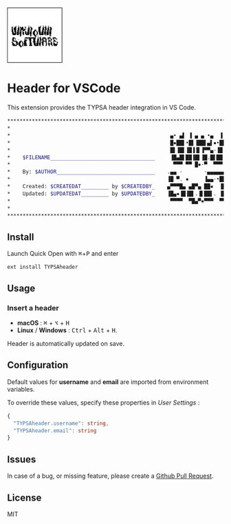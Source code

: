 <img
  src="https://raw.githubusercontent.com/smsanchez1/Unknown-Interactive-header/main/Title.png" 
  width=128>


# Header for VSCode

This extension provides the TYPSA header integration in VS Code.

```bash
*****************************************************************************************************
*                                                                                                   *
*                                                    ▄• ▄▌ ▐ ▄ ▄ •▄  ▐ ▄       ▄▄▌ ▐ ▄▌ ▐ ▄         *
*                                                    █▪██▌•█▌▐██▌▄▌▪•█▌▐█▪     ██· █▌▐█•█▌▐█        * 
*                                                    █▌▐█▌▐█▐▐▌▐▀▀▄·▐█▐▐▌ ▄█▀▄ ██▪▐█▐▐▌▐█▐▐▌        * 
*    $FILENAME__________________________________     ▐█▄█▌██▐█▌▐█.█▌██▐█▌▐█▌.▐▌▐█▌██▐█▌██▐█▌        * 
*                                                     ▀▀▀ ▀▀ █▪·▀  ▀▀▀ █▪ ▀█▄▀▪ ▀▀▀▀ ▀▪▀▀ █▪        * 
*    By: $AUTHOR________________________________    .▄▄ ·       ·▄▄▄▄▄▄▄▄▄▄▌ ▐ ▄▌ ▄▄▄· ▄▄▄  ▄▄▄ .   *
*                                                   ▐█ ▀. ▪     ▐▄▄·•██  ██· █▌▐█▐█ ▀█ ▀▄ █·▀▄.▀·   *
*    Created: $CREATEDAT_________ by $CREATEDBY_    ▄▀▀▀█▄ ▄█▀▄ ██▪  ▐█.▪██▪▐█▐▐▌▄█▀▀█ ▐▀▀▄ ▐▀▀▪▄   *
*    Updated: $UPDATEDAT_________ by $UPDATEDBY_    ▐█▄▪▐█▐█▌.▐▌██▌. ▐█▌·▐█▌██▐█▌▐█ ▪▐▌▐█•█▌▐█▄▄▌   *
*                                                    ▀▀▀▀  ▀█▄▀▪▀▀▀  ▀▀▀  ▀▀▀▀ ▀▪ ▀  ▀ .▀  ▀ ▀▀▀    *
*                                                                                                   *
*****************************************************************************************************
```

## Install

Launch Quick Open with <kbd>⌘</kbd>+<kbd>P</kbd> and enter
```
ext install TYPSAheader
```

## Usage

### Insert a header
 - **macOS** : <kbd>⌘</kbd> + <kbd>⌥</kbd> + <kbd>H</kbd>
 - **Linux** / **Windows** : <kbd>Ctrl</kbd> + <kbd>Alt</kbd> + <kbd>H</kbd>.

Header is automatically updated on save.


## Configuration

Default values for **username** and **email** are imported from environment variables.

To override these values, specify these properties in *User Settings* :

```ts
{
  "TYPSAheader.username": string,
  "TYPSAheader.email": string
}
```


## Issues

In case of a bug, or missing feature, please create a [Github Pull Request](https://www.github.com/smsanchez1/Unknown-Interactive-header/pulls).

## License

MIT
